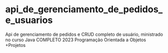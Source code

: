 # api_de_gerenciamento_de_pedidos_e_usuarios
Api de gerenciamento de pedidos e CRUD completo de usuário, ministrado no curso Java COMPLETO 2023 Programação Orientada a Objetos +Projetos
